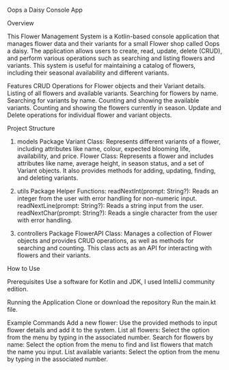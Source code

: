 Oops a Daisy Console App

Overview

  This Flower Management System is a Kotlin-based console application that manages flower data and their variants for a small Flower shop called Oops a daisy.
  The application allows users to create, read, update, delete (CRUD), and perform various operations such as searching and listing flowers and variants. 
  This system is useful for maintaining a catalog of flowers, including their seasonal availability and different variants.

Features
  CRUD Operations for Flower objects and their Variant details.
  Listing of all flowers and available variants.
  Searching for flowers by name.
  Searching for variants by name.
  Counting and showing the available variants.
  Counting and showing the flowers currently in season.
  Update and Delete operations for individual flower and variant objects.

Project Structure

1. models Package
Variant Class: Represents different variants of a flower, including attributes like name, colour, expected blooming life, availability, and price.
Flower Class: Represents a flower and includes attributes like name, average height, in season status, and a set of Variant objects. It also provides methods for adding, updating, finding, and deleting variants.

2. utils Package
Helper Functions:
readNextInt(prompt: String?): Reads an integer from the user with error handling for non-numeric input.
readNextLine(prompt: String?): Reads a string input from the user.
readNextChar(prompt: String?): Reads a single character from the user with error handling.

4. controllers Package
FlowerAPI Class: Manages a collection of Flower objects and provides CRUD operations, as well as methods for searching and counting. This class acts as an API for interacting with flowers and their variants.

How to Use

Prerequisites
  Use a software for Kotlin and JDK, I used IntelliJ community edition.

Running the Application
  Clone or download the repository
  Run the main.kt file.

Example Commands
  Add a new flower: Use the provided methods to input flower details and add it to the system.
  List all flowers: Select the option from the menu by typing in the associated number.
  Search for flowers by name: Select the option from the menu to find and list flowers that match the name you input.
  List available variants: Select the option from the menu by typing in the associated number.
